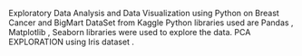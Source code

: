 
Exploratory Data Analysis and Data Visualization using Python on Breast Cancer and BigMart DataSet from Kaggle
Python libraries used are Pandas , Matplotlib , Seaborn libraries were used to explore the data.
PCA EXPLORATION using Iris dataset .


